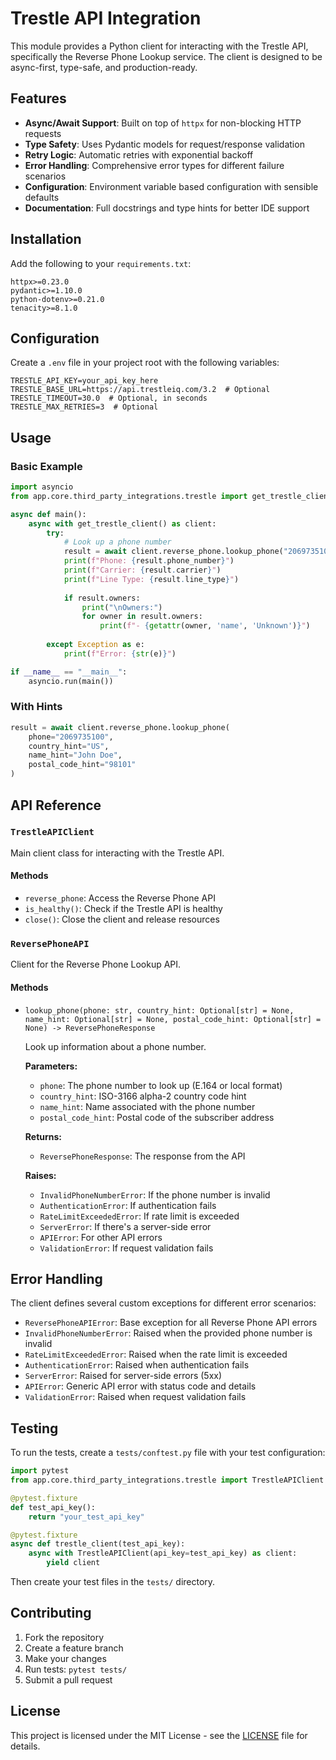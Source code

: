 # Trestle API Integration

This module provides a Python client for interacting with the Trestle API, specifically the Reverse Phone Lookup service. The client is designed to be async-first, type-safe, and production-ready.

## Features

- **Async/Await Support**: Built on top of `httpx` for non-blocking HTTP requests
- **Type Safety**: Uses Pydantic models for request/response validation
- **Retry Logic**: Automatic retries with exponential backoff
- **Error Handling**: Comprehensive error types for different failure scenarios
- **Configuration**: Environment variable based configuration with sensible defaults
- **Documentation**: Full docstrings and type hints for better IDE support

## Installation

Add the following to your `requirements.txt`:

```
httpx>=0.23.0
pydantic>=1.10.0
python-dotenv>=0.21.0
tenacity>=8.1.0
```

## Configuration

Create a `.env` file in your project root with the following variables:

```env
TRESTLE_API_KEY=your_api_key_here
TRESTLE_BASE_URL=https://api.trestleiq.com/3.2  # Optional
TRESTLE_TIMEOUT=30.0  # Optional, in seconds
TRESTLE_MAX_RETRIES=3  # Optional
```

## Usage

### Basic Example

```python
import asyncio
from app.core.third_party_integrations.trestle import get_trestle_client

async def main():
    async with get_trestle_client() as client:
        try:
            # Look up a phone number
            result = await client.reverse_phone.lookup_phone("2069735100")
            print(f"Phone: {result.phone_number}")
            print(f"Carrier: {result.carrier}")
            print(f"Line Type: {result.line_type}")
            
            if result.owners:
                print("\nOwners:")
                for owner in result.owners:
                    print(f"- {getattr(owner, 'name', 'Unknown')}")
                    
        except Exception as e:
            print(f"Error: {str(e)}")

if __name__ == "__main__":
    asyncio.run(main())
```

### With Hints

```python
result = await client.reverse_phone.lookup_phone(
    phone="2069735100",
    country_hint="US",
    name_hint="John Doe",
    postal_code_hint="98101"
)
```

## API Reference

### `TrestleAPIClient`

Main client class for interacting with the Trestle API.

#### Methods

- `reverse_phone`: Access the Reverse Phone API
- `is_healthy()`: Check if the Trestle API is healthy
- `close()`: Close the client and release resources

### `ReversePhoneAPI`

Client for the Reverse Phone Lookup API.

#### Methods

- `lookup_phone(phone: str, country_hint: Optional[str] = None, name_hint: Optional[str] = None, postal_code_hint: Optional[str] = None) -> ReversePhoneResponse`
  
  Look up information about a phone number.
  
  **Parameters:**
  - `phone`: The phone number to look up (E.164 or local format)
  - `country_hint`: ISO-3166 alpha-2 country code hint
  - `name_hint`: Name associated with the phone number
  - `postal_code_hint`: Postal code of the subscriber address
  
  **Returns:**
  - `ReversePhoneResponse`: The response from the API
  
  **Raises:**
  - `InvalidPhoneNumberError`: If the phone number is invalid
  - `AuthenticationError`: If authentication fails
  - `RateLimitExceededError`: If rate limit is exceeded
  - `ServerError`: If there's a server-side error
  - `APIError`: For other API errors
  - `ValidationError`: If request validation fails

## Error Handling

The client defines several custom exceptions for different error scenarios:

- `ReversePhoneAPIError`: Base exception for all Reverse Phone API errors
- `InvalidPhoneNumberError`: Raised when the provided phone number is invalid
- `RateLimitExceededError`: Raised when the rate limit is exceeded
- `AuthenticationError`: Raised when authentication fails
- `ServerError`: Raised for server-side errors (5xx)
- `APIError`: Generic API error with status code and details
- `ValidationError`: Raised when request validation fails

## Testing

To run the tests, create a `tests/conftest.py` file with your test configuration:

```python
import pytest
from app.core.third_party_integrations.trestle import TrestleAPIClient

@pytest.fixture
def test_api_key():
    return "your_test_api_key"

@pytest.fixture
async def trestle_client(test_api_key):
    async with TrestleAPIClient(api_key=test_api_key) as client:
        yield client
```

Then create your test files in the `tests/` directory.

## Contributing

1. Fork the repository
2. Create a feature branch
3. Make your changes
4. Run tests: `pytest tests/`
5. Submit a pull request

## License

This project is licensed under the MIT License - see the [LICENSE](LICENSE) file for details.